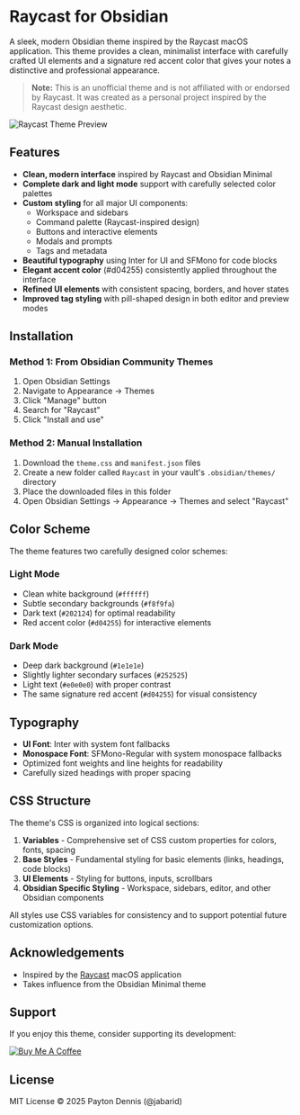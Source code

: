 # Raycast for Obsidian

A sleek, modern Obsidian theme inspired by the Raycast macOS application. This theme provides a clean, minimalist interface with carefully crafted UI elements and a signature red accent color that gives your notes a distinctive and professional appearance.

> **Note:** This is an unofficial theme and is not affiliated with or endorsed by Raycast. It was created as a personal project inspired by the Raycast design aesthetic.

![Raycast Theme Preview](screenshots/preview.png)

## Features

- **Clean, modern interface** inspired by Raycast and Obsidian Minimal
- **Complete dark and light mode** support with carefully selected color palettes
- **Custom styling** for all major UI components:
  - Workspace and sidebars
  - Command palette (Raycast-inspired design)
  - Buttons and interactive elements
  - Modals and prompts
  - Tags and metadata
- **Beautiful typography** using Inter for UI and SFMono for code blocks
- **Elegant accent color** (#d04255) consistently applied throughout the interface
- **Refined UI elements** with consistent spacing, borders, and hover states
- **Improved tag styling** with pill-shaped design in both editor and preview modes

## Installation

### Method 1: From Obsidian Community Themes

1. Open Obsidian Settings
2. Navigate to Appearance → Themes
3. Click "Manage" button
4. Search for "Raycast"
5. Click "Install and use"

### Method 2: Manual Installation

1. Download the `theme.css` and `manifest.json` files
2. Create a new folder called `Raycast` in your vault's `.obsidian/themes/` directory
3. Place the downloaded files in this folder
4. Open Obsidian Settings → Appearance → Themes and select "Raycast"

## Color Scheme

The theme features two carefully designed color schemes:

### Light Mode
- Clean white background (`#ffffff`)
- Subtle secondary backgrounds (`#f8f9fa`)
- Dark text (`#202124`) for optimal readability
- Red accent color (`#d04255`) for interactive elements

### Dark Mode
- Deep dark background (`#1e1e1e`)
- Slightly lighter secondary surfaces (`#252525`)
- Light text (`#e0e0e0`) with proper contrast
- The same signature red accent (`#d04255`) for visual consistency

## Typography

- **UI Font**: Inter with system font fallbacks
- **Monospace Font**: SFMono-Regular with system monospace fallbacks
- Optimized font weights and line heights for readability
- Carefully sized headings with proper spacing

## CSS Structure

The theme's CSS is organized into logical sections:

1. **Variables** - Comprehensive set of CSS custom properties for colors, fonts, spacing
2. **Base Styles** - Fundamental styling for basic elements (links, headings, code blocks)
3. **UI Elements** - Styling for buttons, inputs, scrollbars
4. **Obsidian Specific Styling** - Workspace, sidebars, editor, and other Obsidian components

All styles use CSS variables for consistency and to support potential future customization options.

## Acknowledgements

- Inspired by the [Raycast](https://raycast.com/) macOS application
- Takes influence from the Obsidian Minimal theme

## Support

If you enjoy this theme, consider supporting its development:

[![Buy Me A Coffee](https://img.shields.io/badge/Buy%20Me%20A%20Coffee-Support-yellow.svg)](https://www.buymeacoffee.com/jabarid)

## License

MIT License © 2025 Payton Dennis (@jabarid)